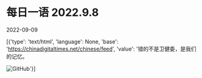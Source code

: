 # 每日一语 2022.9.8

2022-09-09

[{'type': 'text/html', 'language': None, 'base': 'https://chinadigitaltimes.net/chinese/feed', 'value': '错的不是卫健委，是我们的记忆。

![GitHub](https://chinadigitaltimes.net/chinese/files/2022/09/9.8-1.jpg)'}]
